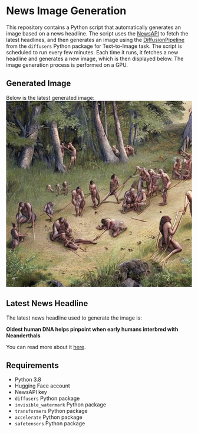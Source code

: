 # News Image Generation
This repository contains a Python script that automatically generates an image based on a news headline. The script uses the [NewsAPI](https://newsapi.org/) to fetch the latest headlines, and then generates an image using the [DiffusionPipeline](https://github.com/huggingface/diffusers) from the `diffusers` Python package for Text-to-Image task.
The script is scheduled to run every few minutes. Each time it runs, it fetches a new headline and generates a new image, which is then displayed below. The image generation process is performed on a GPU.

## Generated Image
Below is the latest generated image:
![Generated Image](image.png)

## Latest News Headline
The latest news headline used to generate the image is:

**Oldest human DNA helps pinpoint when early humans interbred with Neanderthals**

You can read more about it [here](https://news.google.com/rss/articles/CBMikAFBVV95cUxNR2N0WFdVcEFnQnNwWEozQmhtVmcwM0tlWVZ0MlR3eW5vQmFSVFVEMGs3UzBCWUFQTHNjUkFFcDd0UEU4ZWJiV1d4SGpKRVVNWlFpUXRxVDhYZWJqNjVhajkxQ08ydFcwdHFtQ0J3REFjXzZKZktpelluTGZ0T21MRV9rMU10eV9Cd09hQmpsSFfSAYcBQVVfeXFMT2FIQkxURmtBZFVyTFUzLW50bHozYTVFZVpadTFHMHVJZlV2dXFmNzhlS0RIeE1UUEtuYjFpTkM2dEdmS2FscWxTSURyOW56VVlhMmltNFB0anNGd0xMQnhhTkxUY3YwZHJvXzFBWW9JbVlSbW42Z1l3XzVoOXBPdlZ0bGFIalBF?oc=5).

## Requirements
- Python 3.8
- Hugging Face account
- NewsAPI key
- `diffusers` Python package
- `invisible_watermark` Python package
- `transformers` Python package
- `accelerate` Python package
- `safetensors` Python package
